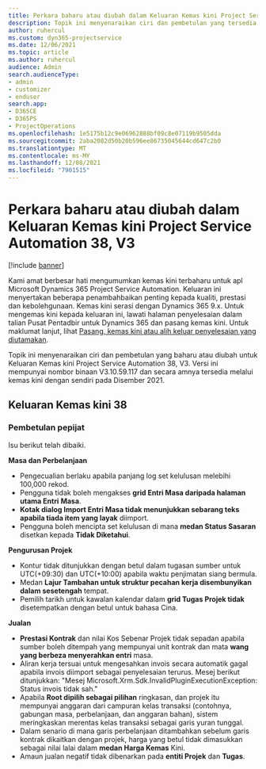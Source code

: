 ```yaml
---
title: Perkara baharu atau diubah dalam Keluaran Kemas kini Project Service Automation 38, V3
description: Topik ini menyenaraikan ciri dan pembetulan yang tersedia dalam Keluaran Kemas kini Microsoft Dynamics 365 Project Service Automation 38, V3.
author: ruhercul
ms.custom: dyn365-projectservice
ms.date: 12/06/2021
ms.topic: article
ms.author: ruhercul
audience: Admin
search.audienceType:
- admin
- customizer
- enduser
search.app:
- D365CE
- D365PS
- ProjectOperations
ms.openlocfilehash: 1e5175b12c9e06962888bf09c8e07119b9505dda
ms.sourcegitcommit: 2aba2082d50b20b596ee86735045644cd647c2b0
ms.translationtype: MT
ms.contentlocale: ms-MY
ms.lasthandoff: 12/08/2021
ms.locfileid: "7901515"
---
```

# <a name="whats-new-or-changed-in-project-service-automation-update-release-38-v3"></a>Perkara baharu atau diubah dalam Keluaran Kemas kini Project Service Automation 38, V3

[!include [banner](../includes/psa-now-project-operations.md)]

Kami amat berbesar hati mengumumkan kemas kini terbaharu untuk apl Microsoft Dynamics 365 Project Service Automation. Keluaran ini menyertakan beberapa penambahbaikan penting kepada kualiti, prestasi dan kebolehgunaan. Kemas kini serasi dengan Dynamics 365 9.x. Untuk mengemas kini kepada keluaran ini, lawati halaman penyelesaian dalam talian Pusat Pentadbir untuk Dynamics 365 dan pasang kemas kini. Untuk maklumat lanjut, lihat [Pasang, kemas kini atau alih keluar penyelesaian yang diutamakan](/power-platform/admin/install-remove-preferred-solution).

Topik ini menyenaraikan ciri dan pembetulan yang baharu atau diubah untuk Keluaran Kemas kini Project Service Automation 38, V3. Versi ini mempunyai nombor binaan V3.10.59.117 dan secara amnya tersedia melalui kemas kini dengan sendiri pada Disember 2021.

## <a name="update-release-38"></a>Keluaran Kemas kini 38

### <a name="bug-fixes"></a>Pembetulan pepijat

Isu berikut telah dibaiki.

**Masa dan Perbelanjaan**

- Pengecualian berlaku apabila panjang log set kelulusan melebihi 100,000 rekod.
- Pengguna tidak boleh mengakses **grid Entri Masa daripada halaman utama Entri** **Masa**.
- **Kotak dialog Import Entri Masa tidak menunjukkan sebarang teks apabila tiada item yang layak** diimport.
- Pengguna boleh mencipta set kelulusan di mana **medan Status Sasaran** disetkan kepada **Tidak Diketahui**.

**Pengurusan Projek**

- Kontur tidak ditunjukkan dengan betul dalam tugasan sumber untuk UTC(+09:30) dan UTC(+10:00) apabila waktu penjimatan siang bermula.
- Medan **Lajur Tambahan untuk struktur pecahan kerja disembunyikan dalam sesetengah** tempat.
- Pemilih tarikh untuk kawalan kalendar dalam **grid Tugas Projek tidak** disetempatkan dengan betul untuk bahasa Cina.

**Jualan**

- **Prestasi Kontrak** dan nilai Kos Sebenar Projek tidak sepadan apabila sumber boleh ditempah yang mempunyai unit kontrak dan mata **wang yang berbeza menyerahkan entri** masa.
- Aliran kerja tersuai untuk mengesahkan invois secara automatik gagal apabila invois diimport sebagai penyelesaian terurus. Mesej berikut ditunjukkan: "Mesej Microsoft.Xrm.Sdk.InvalidPluginExecutionException: Status invois tidak sah."
- Apabila **Root dipilih sebagai pilihan** ringkasan, dan projek itu mempunyai anggaran dari campuran kelas transaksi (contohnya, gabungan masa, perbelanjaan, dan anggaran bahan), sistem meringkaskan merentas kelas transaksi sebagai garis yuran tunggal.
- Dalam senario di mana garis perbelanjaan ditambahkan sebelum garis kontrak dikaitkan dengan projek, harga yang betul tidak dimasukkan sebagai nilai lalai dalam **medan Harga Kemas** Kini.
- Amaun jualan negatif tidak dibenarkan pada **entiti Projek** dan **Tugas**.

